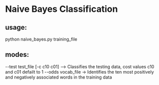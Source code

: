 Naive Bayes Classification
==========================
usage:
-----
python naive_bayes.py training_file <mode>

modes:
-----
--test test_file [-c c10 c01] --> Classifies the testing data, cost values c10 and c01 defailt to 1
--odds vocab_file -> Identifies the ten most positively and negatively associated words in the training data